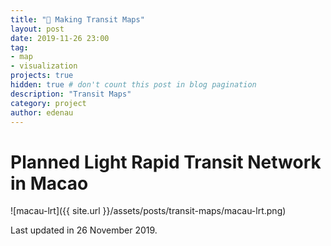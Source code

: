 ```yaml
---
title: "🚈 Making Transit Maps"
layout: post
date: 2019-11-26 23:00
tag:
- map
- visualization
projects: true
hidden: true # don't count this post in blog pagination
description: "Transit Maps"
category: project
author: edenau
---
```


# Planned Light Rapid Transit Network in Macao

![macau-lrt]({{ site.url }}/assets/posts/transit-maps/macau-lrt.png)

Last updated in 26 November 2019.

